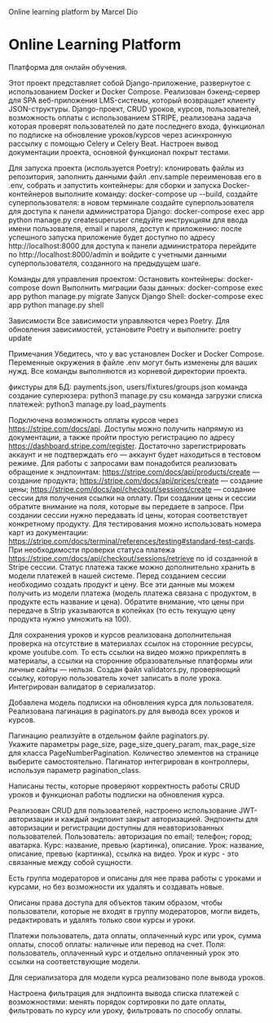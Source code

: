 Online learning platform by Marcel Dio
# Online Learning Platform
Платформа для онлайн обучения.

Этот проект представляет собой Django-приложение, развернутое с использованием Docker и Docker Compose.
Реализован бэкенд-сервер для SPA веб-приложения LMS-системы, который возвращает клиенту JSON-структуры.
Django-проект, CRUD уроков, курсов, пользователей, возможность оплаты с использованием STRIPE, 
реализована задача которая проверят пользователей по дате последнего входа, 
функционал по подписке на обновление уроков/курсов через асинхронную рассылку с помощью Celery и Celery Beat.
Настроен вывод документации проекта, основной функционал покрыт тестами.

Для запуска проекта (используется Poetry):
клонировать файлы из репозитория,
заполнить данными файл .env.sample переименовав его в .env,
собрать и запустить контейнеры:
для сборки и запуска Docker-контейнеров выполните команду:
docker-compose up --build,
создайте суперпользователя:
в новом терминале создайте суперпользователя для доступа к панели администратора Django:
docker-compose exec app python manage.py createsuperuser
следуйте инструкциям для ввода имени пользователя, email и пароля, 
доступ к приложению: после успешного запуска приложение будет доступно по адресу http://localhost:8000
для доступа к панели администратора перейдите по http://localhost:8000/admin и войдите с учетными данными 
суперпользователя, созданного на предыдущем шаге.

Команды для управления проектом:
    Остановить контейнеры:
        docker-compose down
    Выполнить миграции базы данных:
        docker-compose exec app python manage.py migrate
    Запуск Django Shell:
        docker-compose exec app python manage.py shell

Зависимости
Все зависимости управляются через Poetry. 
Для обновления зависимостей, установите Poetry и выполните: poetry update

Примечания
Убедитесь, что у вас установлен Docker и Docker Compose.
Переменные окружения в файле .env могут быть изменены для ваших нужд.
Все команды выполняются из корневой директории проекта.

фикстуры для БД: payments.json, users/fixtures/groups.json
команда создание суперюзера: python3 manage.py csu
команда загрузки списка платежей: python3 manage.py load_payments 

Подключена возможность оплаты курсов через https://stripe.com/docs/api.
Доступы можно получить напрямую из документации, а также пройти простую регистрацию 
по адресу https://dashboard.stripe.com/register.
Достаточно зарегистрировать аккаунт и не подтверждать его — аккаунт 
будет находиться в тестовом режиме.
Для работы с запросами вам понадобится реализовать обращение к эндпоинтам:
https://stripe.com/docs/api/products/create — создание продукта;
https://stripe.com/docs/api/prices/create — создание цены;
https://stripe.com/docs/api/checkout/sessions/create — создание сессии для получения ссылки на оплату.
При создании цены и сессии обратите внимание на поля, которые вы передаете в запросе. 
При создании сессии нужно передавать id цены, которая соответствует конкретному продукту.
Для тестирования можно использовать номера карт из документации:
https://stripe.com/docs/terminal/references/testing#standard-test-cards.
При необходимости проверки статуса платежа
https://stripe.com/docs/api/checkout/sessions/retrieve
по id созданной в Stripe сессии. 
Статус платежа также можно дополнительно хранить в модели платежей 
в нашей системе.
Перед созданием сессии необходимо создать продукт и цену. Все эти данные мы можем получить из модели платежа (модель 
платежа связана с продуктом, в продукте есть название и цена).
Обратите внимание, что цены при передаче в Strip указываются в копейках (то есть текущую цену продукта 
нужно умножить на 100).

Для сохранения уроков и курсов реализована дополнительная проверка 
на отсутствие в материалах ссылок на сторонние ресурсы, кроме youtube.com.
То есть ссылки на видео можно прикреплять в материалы, а ссылки на сторонние 
образовательные платформы или личные сайты — нельзя.
Создан файл validators.py, проверяющий ссылку, 
которую пользователь хочет записать в поле урока.
Интегрирован валидатор в сериализатор.

Добавлена модель подписки на обновления курса для пользователя.
Реализована пагинация в paginators.py для вывода всех уроков и курсов.

Пагинацию реализуйте в отдельном файле paginators.py.  
Укажите параметры page_size, page_size_query_param, max_page_size для класса PageNumberPagination. 
Количество элементов на странице выберите самостоятельно. 
Пагинатор интегрирован в контроллеры, используя параметр pagination_class.

Написаны тесты, 
которые проверяют корректность работы CRUD уроков и функционал работы подписки на обновления курса.

Реализован CRUD для пользователей, 
настроено использование JWT-авторизации и каждый эндпоинт закрыт авторизацией.
Эндпоинты для авторизации и регистрации доступны для неавторизованных пользователей.
Пользователь:
    авторизация по email;
    телефон;
    город;
    аватарка.
Курс:
    название,
    превью (картинка),
    описание.
Урок:
    название,
    описание,
    превью (картинка),
    ссылка на видео.
Урок и курс - это связанные между собой сущности.

Есть группа модераторов и описаны для нее права работы с уроками и курсами, 
но без возможности их удалять и создавать новые. 

Описаны права доступа для объектов таким образом, 
чтобы пользователи, которые не входят в группу модераторов, 
могли видеть, редактировать и удалять только свои курсы и уроки.

Платежи
    пользователь,
    дата оплаты,
    оплаченный курс или урок,
    сумма оплаты,
    способ оплаты: наличные или перевод на счет.
    Поля:
    пользователь,
    оплаченный курс
    и
    отдельно оплаченный урок
    это ссылки на соответствующие модели.

Для сериализатора для модели курса реализовано поле вывода уроков. 

Настроена фильтрация для эндпоинта вывода списка платежей с возможностями:
    менять порядок сортировки по дате оплаты,
    фильтровать по курсу или уроку,
    фильтровать по способу оплаты.
